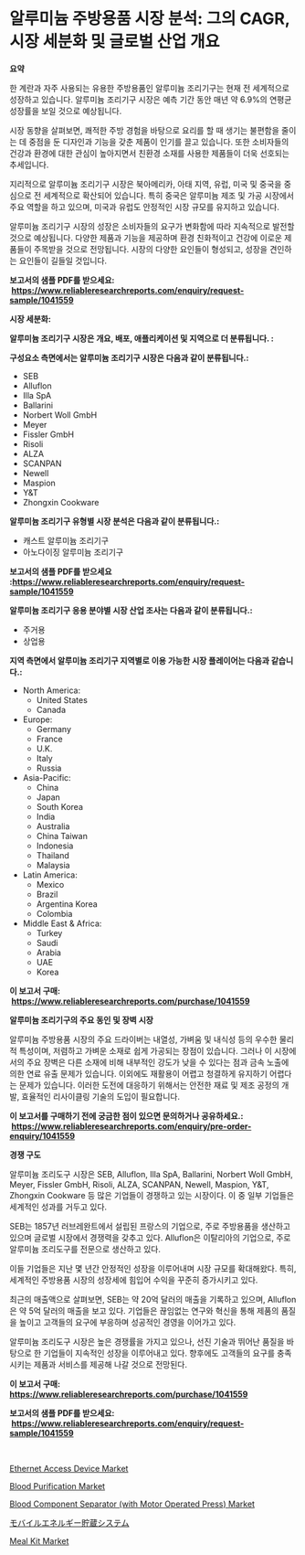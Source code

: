 <p><h1>알루미늄 주방용품 시장 분석: 그의 CAGR, 시장 세분화 및 글로벌 산업 개요</h1></p><p><strong>요약</strong></p>
<p><p>한 계란과 자주 사용되는 유용한 주방용품인 알루미늄 조리기구는 현재 전 세계적으로 성장하고 있습니다. 알루미늄 조리기구 시장은 예측 기간 동안 매년 약 6.9%의 연평균 성장률을 보일 것으로 예상됩니다.</p><p>시장 동향을 살펴보면, 쾌적한 주방 경험을 바탕으로 요리를 할 때 생기는 불편함을 줄이는 데 중점을 둔 디자인과 기능을 갖춘 제품이 인기를 끌고 있습니다. 또한 소비자들의 건강과 환경에 대한 관심이 높아지면서 친환경 소재를 사용한 제품들이 더욱 선호되는 추세입니다.</p><p>지리적으로 알루미늄 조리기구 시장은 북아메리카, 아태 지역, 유럽, 미국 및 중국을 중심으로 전 세계적으로 확산되어 있습니다. 특히 중국은 알루미늄 제조 및 가공 시장에서 주요 역할을 하고 있으며, 미국과 유럽도 안정적인 시장 규모를 유지하고 있습니다.</p><p>알루미늄 조리기구 시장의 성장은 소비자들의 요구가 변화함에 따라 지속적으로 발전할 것으로 예상됩니다. 다양한 제품과 기능을 제공하며 환경 친화적이고 건강에 이로운 제품들이 주목받을 것으로 전망됩니다. 시장의 다양한 요인들이 형성되고, 성장을 견인하는 요인들이 길들일 것입니다.</p></p>
<p><strong>보고서의 샘플 PDF를 받으세요: &nbsp;<a href="https://www.reliableresearchreports.com/enquiry/request-sample/1041559">https://www.reliableresearchreports.com/enquiry/request-sample/1041559</a></strong></p>
<p><strong>시장 세분화:</strong></p>
<p><strong> 알루미늄 조리기구 시장은 개요, 배포, 애플리케이션 및 지역으로 더 분류됩니다. :</strong></p>
<p><strong>구성요소 측면에서는 알루미늄 조리기구 시장은 다음과 같이 분류됩니다.:</strong></p>
<p><ul><li>SEB</li><li>Alluflon</li><li>Illa SpA</li><li>Ballarini</li><li>Norbert Woll GmbH</li><li>Meyer</li><li>Fissler GmbH</li><li>Risoli</li><li>ALZA</li><li>SCANPAN</li><li>Newell</li><li>Maspion</li><li>Y&T</li><li>Zhongxin Cookware</li></ul></p>
<p><strong> 알루미늄 조리기구 유형별 시장 분석은 다음과 같이 분류됩니다.:</strong></p>
<p><ul><li>캐스트 알루미늄 조리기구</li><li>아노다이징 알루미늄 조리기구</li></ul></p>
<p><strong>보고서의 샘플 PDF를 받으세요 :<a href="https://www.reliableresearchreports.com/enquiry/request-sample/1041559">https://www.reliableresearchreports.com/enquiry/request-sample/1041559</a></strong></p>
<p><strong> 알루미늄 조리기구 응용 분야별 시장 산업 조사는 다음과 같이 분류됩니다.:</strong></p>
<p><ul><li>주거용</li><li>상업용</li></ul></p>
<p><strong>지역 측면에서 알루미늄 조리기구 지역별로 이용 가능한 시장 플레이어는 다음과 같습니다.:</strong></p>
<p><ul>
    <li>
        North America:
        <ul>
            <li>United States</li>
            <li>Canada</li>
        </ul>
    </li>
    <li>
        Europe:
        <ul>
            <li>Germany</li>
            <li>France</li>
            <li>U.K.</li>
            <li>Italy</li>
            <li>Russia</li>
        </ul>
    </li>
    <li>
        Asia-Pacific:
        <ul>
            <li>China</li>
            <li>Japan</li>
            <li>South Korea</li>
            <li>India</li>
            <li>Australia</li>
            <li>China Taiwan</li>
            <li>Indonesia</li>
            <li>Thailand</li>
            <li>Malaysia</li>
        </ul>
    </li>
    <li>
        Latin America:
        <ul>
            <li>Mexico</li>
            <li>Brazil</li>
            <li>Argentina Korea</li>
            <li>Colombia</li>
        </ul>
    </li>
    <li>
        Middle East & Africa:
        <ul>
            <li>Turkey</li>
            <li>Saudi</li>
            <li>Arabia</li>
            <li>UAE</li>
            <li>Korea</li>
        </ul>
    </li>
    </ul></p>
<p><strong>이 보고서 구매: &nbsp;<a href="https://www.reliableresearchreports.com/purchase/1041559">https://www.reliableresearchreports.com/purchase/1041559</a></strong></p>
<p><strong>알루미늄 조리기구의 주요 동인 및 장벽 시장</strong></p>
<p><p>알루미늄 주방용품 시장의 주요 드라이버는 내열성, 가벼움 및 내식성 등의 우수한 물리적 특성이며, 저렴하고 가벼운 소재로 쉽게 가공되는 장점이 있습니다. 그러나 이 시장에서의 주요 장벽은 다른 소재에 비해 내부적인 강도가 낮을 수 있다는 점과 금속 노출에 의한 연료 유출 문제가 있습니다. 이외에도 재활용이 어렵고 청결하게 유지하기 어렵다는 문제가 있습니다. 이러한 도전에 대응하기 위해서는 안전한 재료 및 제조 공정의 개발, 효율적인 리사이클링 기술의 도입이 필요합니다.</p></p>
<p><strong>이 보고서를 구매하기 전에 궁금한 점이 있으면 문의하거나 공유하세요.: &nbsp;<a href="https://www.reliableresearchreports.com/enquiry/pre-order-enquiry/1041559">https://www.reliableresearchreports.com/enquiry/pre-order-enquiry/1041559</a></strong></p>
<p><strong>경쟁 구도</strong></p>
<p><p>알루미늄 조리도구 시장은 SEB, Alluflon, Illa SpA, Ballarini, Norbert Woll GmbH, Meyer, Fissler GmbH, Risoli, ALZA, SCANPAN, Newell, Maspion, Y&T, Zhongxin Cookware 등 많은 기업들이 경쟁하고 있는 시장이다. 이 중 일부 기업들은 세계적인 성과를 거두고 있다.</p><p>SEB는 1857년 러브레완트에서 설립된 프랑스의 기업으로, 주로 주방용품을 생산하고 있으며 글로벌 시장에서 경쟁력을 갖추고 있다. Alluflon은 이탈리아의 기업으로, 주로 알루미늄 조리도구를 전문으로 생산하고 있다.</p><p>이들 기업들은 지난 몇 년간 안정적인 성장을 이루어내며 시장 규모를 확대해왔다. 특히, 세계적인 주방용품 시장의 성장세에 힘입어 수익을 꾸준히 증가시키고 있다.</p><p>최근의 매출액으로 살펴보면, SEB는 약 20억 달러의 매출을 기록하고 있으며, Alluflon은 약 5억 달러의 매출을 보고 있다. 기업들은 끊임없는 연구와 혁신을 통해 제품의 품질을 높이고 고객들의 요구에 부응하며 성공적인 경영을 이어가고 있다.</p><p>알루미늄 조리도구 시장은 높은 경쟁률을 가지고 있으나, 선진 기술과 뛰어난 품질을 바탕으로 한 기업들이 지속적인 성장을 이루어내고 있다. 향후에도 고객들의 요구를 충족시키는 제품과 서비스를 제공해 나갈 것으로 전망된다.</p></p>
<p><strong>이 보고서 구매: &nbsp; <a href="https://www.reliableresearchreports.com/purchase/1041559">https://www.reliableresearchreports.com/purchase/1041559</a></strong></p>
<p><strong>보고서의 샘플 PDF를 받으세요: &nbsp;<a href="https://www.reliableresearchreports.com/enquiry/request-sample/1041559">https://www.reliableresearchreports.com/enquiry/request-sample/1041559</a></strong><strong></strong></p>
<p>&nbsp;</p>
<p><p><a href="https://issuu.com/reportprime-2/docs/ethernet-access-device-market-size-2030.pptx">Ethernet Access Device Market</a></p><p><a href="https://automatic-knee-4c7.notion.site/Blood-Purification-Market-Furnish-Information-about-Market-Size-Market-Share-Market-Dynamics-and--44d54967775248a589563968cb6dccf5">Blood Purification Market</a></p><p><a href="https://sulfuric-clavicle-d39.notion.site/Blood-Component-Separator-with-Motor-Operated-Press-Market-Size-Share-Trends-Analysis-Report-By-bfdf808bc83144c5ad46b15b942c5d47">Blood Component Separator (with Motor Operated Press) Market</a></p><p><a href="https://github.com/jkjreqjscoxx7/Market-Research-Report-List-1/blob/main/1525911190631.md">モバイルエネルギー貯蔵システム</a></p><p><a href="https://view.publitas.com/reportprime-1/meal-kit-market-insights-market-players-and-forecast-till-2031/">Meal Kit Market</a></p></p>